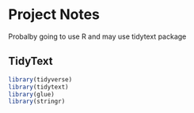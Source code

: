 # Project Notes

Probalby going to use R and may use tidytext package

## TidyText

```r
library(tidyverse)
library(tidytext)
library(glue)
library(stringr)
```